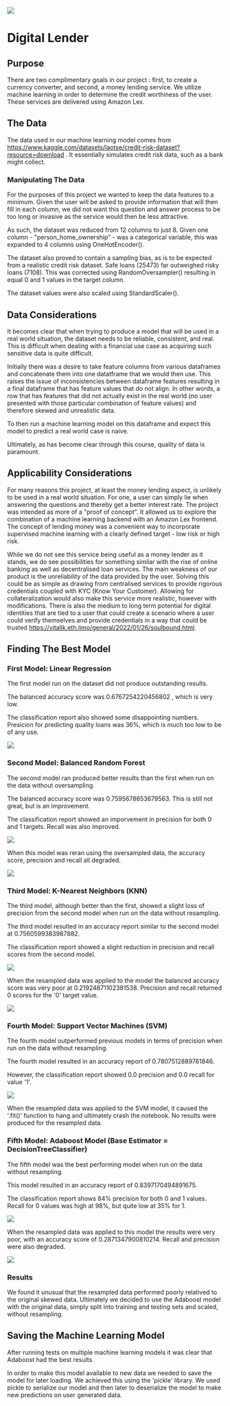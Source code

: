 ![](Images/digital-loan.jpg)
# Digital Lender



## Purpose

There are two complimentary goals in our project : first, to create a currency converter, and second, a money lending service. We utilize machine learning in order to determine the credit worthiness of the user. These services are delivered using Amazon Lex.


## The Data

The data used in our machine learning model comes from https://www.kaggle.com/datasets/laotse/credit-risk-dataset?resource=download . It essentially simulates credit risk data, such as a bank might collect.

### Manipulating The Data

For the purposes of this project we wanted to keep the data features to a minimum. Given the user will be asked to provide information that will then fill in each column, we did not want this question and answer process to be too long or invasive as the service would then be less attractive.

As such, the dataset was reduced from 12 columns to just 8. Given one column - "person_home_ownership" - was a categorical variable, this was expanded to 4 columns using OneHotEncoder().

The dataset also proved to contain a sampling bias, as is to be expected from a realistic credit risk dataset. Safe loans (25473) far outweighed risky loans (7108). This was corrected using RandomOversampler() resulting in equal 0 and 1 values in the target column.

The dataset values were also scaled using StandardScaler().

## Data Considerations

It becomes clear that when trying to produce a model that will be used in a real world situation, the dataset needs to be reliable, consistent, and real. This is difficult when dealing with a financial use case as acquiring such sensitive data is quite difficult.

Initially there was a desire to take feature columns from various dataframes and concatenate them into one datatframe that we would then use. This raises the issue of inconsistencies between dataframe features resulting in a final dataframe that has feature values that do not align. In other words, a row that has features that did not actually exist in the real world (no user presented with those particular combination of feature values) and therefore skewed and unrealistic data.

To then run a machine learning model on this dataframe and expect this model to predict a real world case is naive.

Ultimately, as has become clear through this course, quality of data is paramount.

## Applicability Considerations

For many reasons this project, at least the money lending aspect, is unlikely to be used in a real world situation. For one, a user can simply lie when answering the questions and thereby get a better interest rate. The project was intended as more of a "proof of concept". It allowed us to explore the combination of a machine learning backend with an Amazon Lex frontend. The concept of lending money was a convenient way to incorporate supervised machine learning with a clearly defined target - low risk or high risk.

While we do not see this service being useful as a money lender as it stands, we do see possibilities for something similar with the rise of online banking as well as decentralised loan services. The main weakness of our product is the unreliability of the data provided by the user. Solving this could be as simple as drawing from centralised services to provide rigorous credentials coupled with KYC (Know Your Customer). Allowing for collateralization would also make this service more realistic, however with modifications. There is also the medium to long term potential for digital identities that are tied to a user that could create a scenario where a user could verify themselves and provide credentials in a way that could be trusted https://vitalik.eth.limo/general/2022/01/26/soulbound.html.

## Finding The Best Model

### First Model: Linear Regression

The first model run on the dataset did not produce outstanding results.

The balanced accuracy score was 0.6767254220456802 , which is very low.

The classification report also showed some disappointing numbers. Presicion for predicting quality loans was 36%, which is much too low to be of any use.

![](Images/regression_model_report.JPG)


### Second Model: Balanced Random Forest

The second model ran produced better results than the first when run on the data without oversampling.

The balanced accuracy score was 0.7595678653679563. This is still not great, but is an improvement.

The classification report showed an imporvement in precision for both 0 and 1 targets. Recall was also improved.

![](Images/balanced_random_forest_report.JPG)

When this model was reran using the oversampled data, the accuracy score, precision and recall all degraded.

![](Images/balanced_random_forest_resampled_report.JPG)


### Third Model: K-Nearest Neighbors (KNN)

The third model, although better than the first, showed a slight loss of precision from the second model when run on the data without resampling.

The third model resulted in an accuracy report similar to the second model at 0.7560599383987882.

The classification report showed a slight reduction in precision and recall scores from the second model.

![](Images/knn_model_report.JPG)

When the resampled data was applied to the model the balanced accuracy score was very poor at 0.21924871102381538. Precision and recall returned 0 scores for the '0' target value.

![](Images/knn_resampled_report.JPG)



### Fourth Model: Support Vector Machines (SVM)

The fourth model outperformed previous models in terms of precision when run on the data without resampling.

The fourth model resulted in an accuracy report of 0.7807512889761846.

However, the classification report showed 0.0 precision and 0.0 recall for value '1'.


![](Images/svm_report.JPG)

When the resampled data was applied to the SVM model, it caused the '.fit()' function to hang and ultimately crash the notebook. No results were produced for the resampled data.


### Fifth Model: Adaboost Model (Base Estimator = DecisionTreeClassifier)

The fifth model was the best performing model when run on the data without resampling.

This model resulted in an accuracy report of 0.8397170494891675.

The classification report shows 84% precision for both 0 and 1 values. Recall for 0 values was high at 98%, but quite low at 35% for 1.

![](Images/adaboost_report.JPG)

When the resampled data was applied to this model the results were very poor, with an accuracy score of 0.2871347900810214. Recall and precision were also degraded.

![](Images/ada_resampled_report.JPG)


### Results

We found it unusual that the resampled data performed poorly relatived to the original skewed data. Ultimately we decided to use the Adaboost model with the original data, simply split into training and testing sets and scaled, without resampling.

## Saving the Machine Learning Model

After running tests on multiple machine learning models it was clear that Adaboost had the best results.

In order to make this model available to new data we needed to save the model for later loading. We achieved this using the 'pickle' library. We used pickle to serialize our model and then later to deserialize the model to make new predictions on user generated data. 